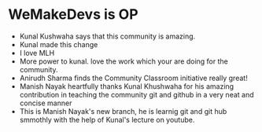 # WeMakeDevs is OP

- Kunal Kushwaha says that this community is amazing.
- Kunal made this change
- I love MLH
- More power to kunal. love the work which your are doing for the community.
- Anirudh Sharma finds the Community Classroom initiative really great!
- Manish Nayak heartfully thanks Kunal Khushwaha for his amazing contribution in teaching the community git and github in a very neat and concise manner
- This is Manish Nayak's new branch, he is learnig git and git hub smmothly with the help of Kunal's lecture on youtube. 
